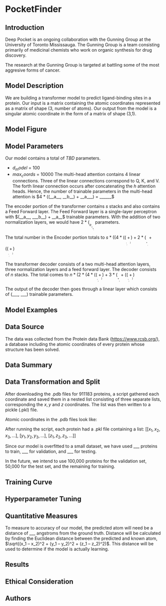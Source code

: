 # PocketFinder

## Introduction
Deep Pocket is an ongoing collaboration with the Gunning Group at the University of Toronto Mississauga. The Gunning Group is a team consisting primarily of medicinal chemists who work on organic synthesis for drug discovery.

The research at the Gunning Group is targeted at battling some of the most aggresive forms of cancer.

## Model Description
We are building a transformer model to predict ligand-binding sites in a protein. Our input is a matrix containing the atomic coordinates represented as a matrix of shape (3, number of atoms). Our output from the model is a singular atomic coordinate in the form of a matrix of shape (3,1). 

## Model Figure

## Model Parameters
Our model contains a total of $TBD$ parameters. 
-	$d_model$ = 100
-	$max_coords$ = 10000
The multi-head attention contains 4 linear connections. Three of the linear connections correspond to Q, K, and V. The forth linear connection occurs after concatenating the $h$ attention heads. Hence, the number of trainable parameters in the multi-head attention is $4 * ((__a__, __b__) + __a___) = ______$

The encoder portion of the transformer contains $s$ stacks and also contains a Feed Forward layer. The Feed Forward layer is a single-layer perceptron with $(__a__, ___b__) + __a__$ trainable parameters. With the addition of two normalization layers, we would have $2 * (__a__ + __a__)$ parameters. 

The total number in the Encoder portion totals to $s * ((4 * ((____, ___) + ____)) + 2 * (____ + ____) + ((____, ____) + ____))$

The transformer decoder consists of a two multi-head attention layers, three normalization layers and a feed forward layer. The decoder consists of $n$ stacks. The total comes to $n * (2 * (4 * ((___, ___) + ___)) + 3 * (___ + ___) + ((___, ___) + ___))$

The output of the decoder then goes through a linear layer which consists of (___, ___) trainable parameters.


## Model Examples


## Data Source
The data was collected from the Protein data Bank (https://www.rcsb.org/), a database including the atomic coordinates of every protein whose structure has been solved.  

## Data Summary

## Data Transformation and Split
After downloading the .pdb files for $911183$ proteins, a script gathered each coordinate and saved them in a nested list consisting of three separate lists, corresponding the $x, y$ and $z$ coordinates. The list was then written to a pickle (.pkl) file.

Atomic coordinates in the .pdb files look like: 



After running the script, each protein had a .pkl file containing a list:
[[$x_1, x_2, x_3, …$], 
[$y_1, y_2, y_3, …$],
[$z_1, z_2, z_3, …$]]

Since our model is overfitted to a small dataset, we have used ___ proteins to train, ___ for validation, and ___ for testing. 

In the future, we intend to use 100,000 proteins for the validation set, 50,000 for the test set, and the remaining for training.

## Training Curve

## Hyperparameter Tuning

## Quantitative Measures
To measure to accuracy of our model, the predicted atom will need be a distance of ___ angstroms from the ground truth. Distance will be calculated by finding the Euclidean distance between the predicted and known atom, $\sqrt((x_1 – x_2)^2 + (y_1 – y_2)^2 + (z_1 – z_2)^2)$. This distance will be used to determine if the model is actually learning. 

## Results

## Ethical Consideration

## Authors

